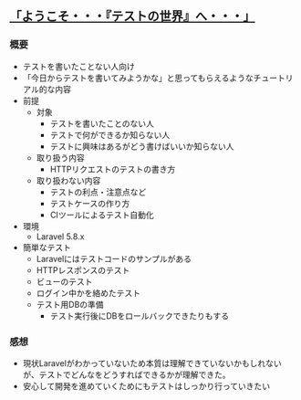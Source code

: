 ## [「ようこそ・・・『テストの世界』へ・・・」](https://qiita.com/shonansurvivors/items/eff8dbd4a63f7b608eaa)
### 概要
- テストを書いたことない人向け
- 「今日からテストを書いてみようかな」と思ってもらえるようなチュートリアル的な内容
- 前提
  - 対象
    - テストを書いたことのない人
    - テストで何ができるか知らない人
    - テストに興味はあるがどう書けばいいか知らない人
  - 取り扱う内容
    - HTTPリクエストのテストの書き方
  - 取り扱わない内容
    - テストの利点・注意点など
    - テストケースの作り方
    - CIツールによるテスト自動化
- 環境
  - Laravel 5.8.x
- 簡単なテスト
  - Laravelにはテストコードのサンプルがある
  - HTTPレスポンスのテスト
  - ビューのテスト
  - ログイン中かを絡めたテスト
  - テスト用DBの準備
    - テスト実行後にDBをロールバックできたりもする

### 感想
- 現状Laravelがわかっていないため本質は理解できていないかもしれないが、テストでどんなをどうすればできるかが理解できた。
- 安心して開発を進めていくためにもテストはしっかり行っていきたい
